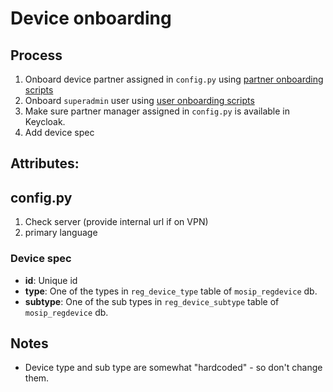 # Device onboarding

## Process
1. Onboard device partner assigned in `config.py` using [partner onboarding scripts](../partner/)
1. Onboard `superadmin` user using [user onboarding scripts](../user/)
1. Make sure partner manager assigned in `config.py` is available in Keycloak.
1. Add device spec

## Attributes:

## config.py
1. Check server (provide internal url if on VPN)
1. primary language

### Device spec
* **id**: Unique id
* **type**: One of the types in `reg_device_type` table of `mosip_regdevice` db.
* **subtype**: One of the sub types in `reg_device_subtype` table of `mosip_regdevice` db.

## Notes
* Device type and sub type are  somewhat "hardcoded" - so don't change them.  
